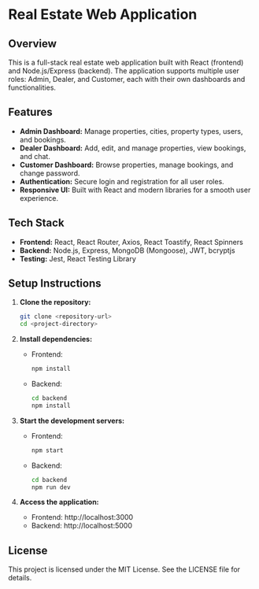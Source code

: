 # Real Estate Web Application

## Overview
This is a full-stack real estate web application built with React (frontend) and Node.js/Express (backend). The application supports multiple user roles: Admin, Dealer, and Customer, each with their own dashboards and functionalities.

## Features
- **Admin Dashboard:** Manage properties, cities, property types, users, and bookings.
- **Dealer Dashboard:** Add, edit, and manage properties, view bookings, and chat.
- **Customer Dashboard:** Browse properties, manage bookings, and change password.
- **Authentication:** Secure login and registration for all user roles.
- **Responsive UI:** Built with React and modern libraries for a smooth user experience.

## Tech Stack
- **Frontend:** React, React Router, Axios, React Toastify, React Spinners
- **Backend:** Node.js, Express, MongoDB (Mongoose), JWT, bcryptjs
- **Testing:** Jest, React Testing Library

## Setup Instructions
1. **Clone the repository:**
   ```bash
   git clone <repository-url>
   cd <project-directory>
   ```

2. **Install dependencies:**
   - Frontend:
     ```bash
     npm install
     ```
   - Backend:
     ```bash
     cd backend
     npm install
     ```

3. **Start the development servers:**
   - Frontend:
     ```bash
     npm start
     ```
   - Backend:
     ```bash
     cd backend
     npm run dev
     ```

4. **Access the application:**
   - Frontend: http://localhost:3000
   - Backend: http://localhost:5000

## License
This project is licensed under the MIT License. See the LICENSE file for details. 